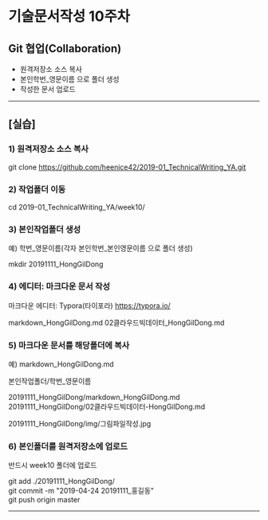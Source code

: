 # 기술문서작성 10주차

## Git 협업(Collaboration)

- 원격저장소 소스 복사
- 본인학번_영문이름 으로 폴더 생성
- 작성한 문서 업로드

---
## [실습]

### 1) 원격저장소 소스 복사
git clone https://github.com/heenice42/2019-01_TechnicalWriting_YA.git

### 2) 작업폴더 이동
cd 2019-01_TechnicalWriting_YA/week10/

### 3) 본인작업폴더 생성

예) 학번_영문이름(각자 본인학번_본인영문이름 으로 폴더 생성)

mkdir 20191111_HongGilDong

### 4) 에디터: 마크다운 문서 작성

마크다운 에디터: Typora(타이포라)
https://typora.io/

markdown_HongGilDong.md
02클라우드빅데이터_HongGilDong.md

### 5) 마크다운 문서를 해당폴더에 복사
예) markdown_HongGilDong.md

본인작업폴더/학번_영문이름

20191111_HongGilDong/markdown_HongGilDong.md  
20191111_HongGilDong/02클라우드빅데이터-HongGilDong.md  

20191111_HongGilDong/img/그림파일작성.jpg  

### 6) 본인폴더를 원격저장소에 업로드
반드시 week10 폴더에 업로드

git add ./20191111_HongGilDong/  
git commit -m "2019-04-24 20191111_홍길동"  
git push origin master  

---


